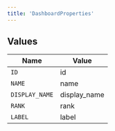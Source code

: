 ```yaml
---
title: 'DashboardProperties'
---
```



## Values

| Name           | Value          |
| -------------- | -------------- |
| `ID`           | id             |
| `NAME`         | name           |
| `DISPLAY_NAME` | display_name   |
| `RANK`         | rank           |
| `LABEL`        | label          |